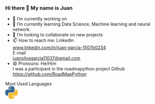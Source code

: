 ### Hi there 👋 My name is Juan

- 🔭 I’m currently working on 
- 🌱 I’m currently learning Data Science, Machine learning and neural network.
- 👯 I’m looking to collaborate on new projects
- 📫 How to reach me:
  Linkedln<br>
  www.linkedin.com/in/juan-garcia-1507b0234<br>
  E-mail<br>
  juansilvagarcia11037@gmail.com<br>
- 😄 Pronouns: He/Him<br>
I was a participant in the roadmapython project 
Github https://github.com/RoadMapPython

Most Used Languages <br>
<a><img src="Python.png" width="40" height="40"></a>

